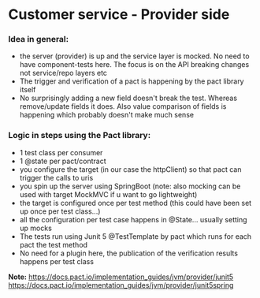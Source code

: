 # Customer service - Provider side

### Idea in general:
- the server (provider) is up and the service layer is mocked. No need to have component-tests here. The focus is on the
  API breaking changes not service/repo layers etc
- The trigger and verification of a pact is happening by the pact library itself
- No surprisingly adding a new field doesn't break the test. Whereas remove/update fields it does. Also value comparison
  of fields is happening which probably doesn't make much sense

### Logic in steps using the Pact library:
- 1 test class per consumer
- 1 @state per pact/contract
- you configure the target (in our case the httpClient) so that pact can trigger the calls to uris
- you spin up the server using SpringBoot (note: also mocking can be used with target MockMVC if u want to go
  lightweight)
- the target is configured once per test method (this could have been set up once per test class...)
- all the configuration per test case happens in @State... usually setting up mocks
- The tests run using Junit 5 @TestTemplate by pact which runs for each pact the test method
- No need for a plugin here, the publication of the verification results happens per test class

**Note:**
https://docs.pact.io/implementation_guides/jvm/provider/junit5
https://docs.pact.io/implementation_guides/jvm/provider/junit5spring
